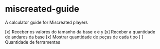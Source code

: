 # miscreated-guide
A calculator guide for Miscreated players

[x] Receber os valores do tamanho da base x e y
[x] Receber a quantidade de andares da base
[x] Mostrar quantidade de peças de cada tipo
[ ] Quantidade de ferramentas